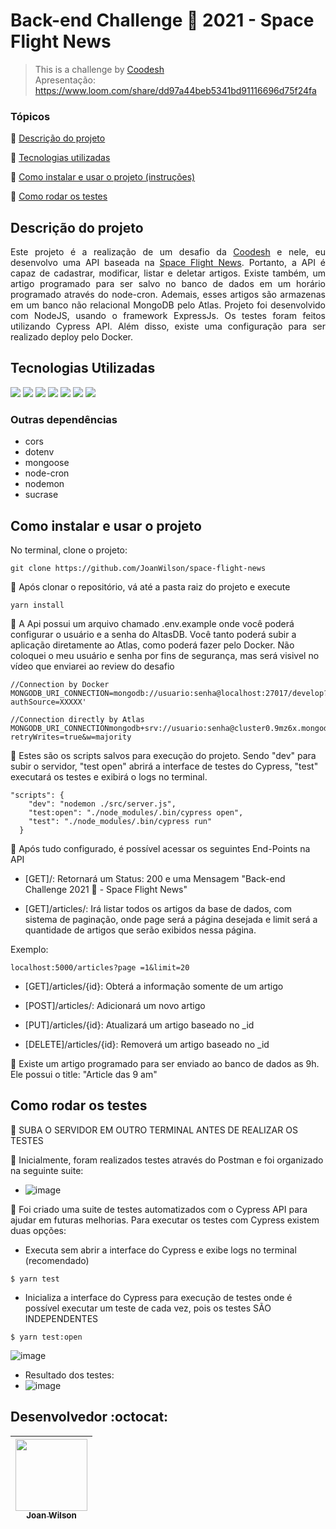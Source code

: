 
<h1>Back-end Challenge 🏅 2021 - Space Flight News</h1> 



> This is a challenge by <a href="https://coodesh.com/" rel="nofollow noreferrer noopener" target="_blank">Coodesh</a><br>
> Apresentação: https://www.loom.com/share/dd97a44beb5341bd91116696d75f24fa

### Tópicos 

:small_blue_diamond: [Descrição do projeto](#descrição-do-projeto)

:small_blue_diamond: [Tecnologias utilizadas](#tecnologias-utilizadas)

:small_blue_diamond: [Como instalar e usar o projeto (instruções)](#como-instalar-e-usar-o-projeto)

:small_blue_diamond: [Como rodar os testes](#como-rodar-os-testes)

## Descrição do projeto 

<p align="justify">
  Este projeto é a realização de um desafio da <a href="https://coodesh.com/" rel="nofollow noreferrer noopener" target="_blank">Coodesh</a> e nele, eu desenvolvo uma API baseada na <a href="https://api.spaceflightnewsapi.net/v3/documentation" rel="nofollow noreferrer noopener" target="_blank">Space Flight News</a>. Portanto, a API é capaz de cadastrar, modificar, listar e deletar artigos. Existe também, um artigo programado para ser salvo no banco de dados em um horário programado através do node-cron. Ademais, esses artigos são armazenas em um banco não relacional MongoDB pelo Atlas. Projeto foi desenvolvido com NodeJS, usando o framework ExpressJs. Os testes foram feitos utilizando Cypress API. Além disso, existe uma configuração para ser realizado deploy pelo Docker. 
</p>

## Tecnologias Utilizadas

<img src="https://img.shields.io/badge/JavaScript-F7DF1E?style=for-the-badge&logo=javascript&logoColor=black"/>
<img src="https://img.shields.io/badge/Node.js-43853D?style=for-the-badge&logo=node.js&logoColor=white"/>
<img src="https://img.shields.io/badge/Express.js-000000?style=for-the-badge&logo=express&logoColor=white"/>
<img src="https://img.shields.io/badge/MongoDB-4EA94B?style=for-the-badge&logo=mongodb&logoColor=white"/>
<img src="https://img.shields.io/badge/Cypress-17202C?style=for-the-badge&logo=cypress&logoColor=white"/>
<img src="https://img.shields.io/badge/Docker-2CA5E0?style=for-the-badge&logo=docker&logoColor=white"/>
<img src="https://img.shields.io/badge/Postman-FF6C37?style=for-the-badge&logo=Postman&logoColor=white"/>

### Outras dependências
- cors
- dotenv
- mongoose
- node-cron
- nodemon
- sucrase

## Como instalar e usar o projeto

No terminal, clone o projeto: 

```
git clone https://github.com/JoanWilson/space-flight-news
```

:small_blue_diamond: Após clonar o repositório, vá até a pasta raiz do projeto e execute

```
yarn install
```

:small_blue_diamond: A Api possui um arquivo chamado .env.example onde você poderá configurar o usuário e a senha do AltasDB. Você tanto poderá subir a aplicação diretamente ao Atlas, como poderá fazer pelo Docker. Não coloquei o meu usuário e senha por fins de segurança, mas será visivel no vídeo que enviarei ao review do desafio

```
//Connection by Docker
MONGODB_URI_CONNECTION=mongodb://usuario:senha@localhost:27017/develop?authSource=XXXXX'

//Connection directly by Atlas
MONGODB_URI_CONNECTIONmongodb+srv://usuario:senha@cluster0.9mz6x.mongodb.net/myFirstDatabase?retryWrites=true&w=majority
```

:small_blue_diamond: Estes são os scripts salvos para execução do projeto. Sendo "dev" para subir o servidor, "test open" abrirá a interface de testes do Cypress, "test" executará os testes e exibirá o logs no terminal.

```
"scripts": {
    "dev": "nodemon ./src/server.js",
    "test:open": "./node_modules/.bin/cypress open",
    "test": "./node_modules/.bin/cypress run"
  }
```

:small_blue_diamond: Após tudo configurado, é possível acessar os seguintes End-Points na API

- [GET]/:  Retornará um Status: 200 e uma Mensagem "Back-end Challenge 2021 🏅 - Space Flight News"

- [GET]/articles/:   Irá listar todos os artigos da base de dados, com sistema de paginação, onde page será a página desejada e limit será a quantidade de artigos que serão exibidos nessa página.

Exemplo:
```
localhost:5000/articles?page =1&limit=20
```

- [GET]/articles/{id}: Obterá a informação somente de um artigo

- [POST]/articles/: Adicionará um novo artigo

- [PUT]/articles/{id}: Atualizará um artigo baseado no _id


- [DELETE]/articles/{id}: Removerá um artigo baseado no _id

:small_blue_diamond: Existe um artigo programado para ser enviado ao banco de dados as 9h. Ele possui o title: "Article das 9 am"



## Como rodar os testes
:small_blue_diamond: SUBA O SERVIDOR EM OUTRO TERMINAL ANTES DE REALIZAR OS TESTES

:small_blue_diamond: Inicialmente, foram realizados testes através do Postman e foi organizado na seguinte suite:
- ![image](https://user-images.githubusercontent.com/48629647/150666368-8b42103e-9fb2-4778-889f-b734255e4336.png)

:small_blue_diamond: Foi criado uma suite de testes automatizados com o Cypress API para ajudar em futuras melhorias. Para executar os testes com Cypress existem duas opções:

- Executa sem abrir a interface do Cypress e exibe logs no terminal (recomendado)
```
$ yarn test
```

- Inicializa a interface do Cypress para execução de testes onde é possível executar um teste de cada vez, pois os testes SÃO INDEPENDENTES

```
$ yarn test:open
```
![image](https://user-images.githubusercontent.com/48629647/150666487-b7bc4edf-6ad8-48ac-957c-50bdc90d2519.png)

- Resultado dos testes:
- ![image](https://user-images.githubusercontent.com/48629647/150666512-27b5257c-a7c4-4382-9187-3c2653fbe719.png)








## Desenvolvedor :octocat:


| [<img src="https://avatars.githubusercontent.com/u/48629647?v=4" width=115><br><sub>Joan Wilson</sub>](https://github.com/JoanWilson) |  
| :---: |
